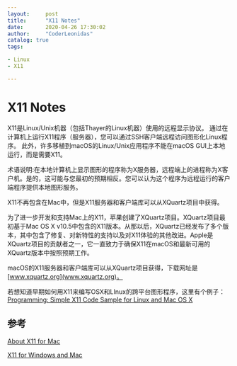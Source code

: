 ```yaml
---
layout:     post
title:      "X11 Notes"
date:       2020-04-26 17:30:02
author:     "CoderLeonidas"
catalog: true
tags:

- Linux
- X11

---
```


# X11 Notes

X11是Linux/Unix机器（包括Thayer的Linux机器）使用的远程显示协议。 通过在计算机上运行X11程序（服务器），您可以通过SSH客户端远程访问图形化Linux程序。 此外，许多移植到macOS的Linux/Unix应用程序不能在macOS GUI上本地运行，而是需要X11。

术语说明:在本地计算机上显示图形的程序称为X服务器，远程端上的进程称为X客户机。是的，这可能与您最初的预期相反。您可以认为这个程序为远程运行的客户端程序提供本地图形服务。


X11不再包含在Mac中，但是X11服务器和客户端库可以从XQuartz项目中获得。

为了进一步开发和支持Mac上的X11，苹果创建了XQuartz项目。XQuartz项目最初基于Mac OS X v10.5中包含的X11版本。从那以后，XQuartz已经发布了多个版本，其中包含了修复、对新特性的支持以及对X11体验的其他改进。Apple是XQuartz项目的贡献者之一，它一直致力于确保X11在macOS和最新可用的XQuartz版本中按照预期工作。

macOS的X11服务器和客户端库可以从XQuartz项目获得，下载网址是[www.xquartz.org](www.xquartz.org)。


若想知道早期如何用X11来编写OSX和LInux的跨平台图形程序，这里有个例子：[Programming: Simple X11 Code Sample for Linux and Mac OS X](https://www.geeks3d.com/20120102/programming-tutorial-simple-x11-x-window-code-sample-for-linux-and-mac-os-x/)

## 参考

[About X11 for Mac](https://support.apple.com/en-us/HT201341)

[X11 for Windows and Mac](https://kb.thayer.dartmouth.edu/article/336-x11-for-windows-and-mac)